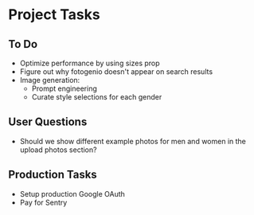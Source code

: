 # Project Tasks

## To Do
- Optimize performance by using sizes prop
- Figure out why fotogenio doesn't appear on search results
- Image generation:
  - Prompt engineering
  - Curate style selections for each gender

## User Questions
- Should we show different example photos for men and women in the upload photos section?

## Production Tasks
- Setup production Google OAuth
- Pay for Sentry
